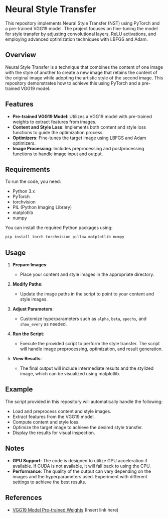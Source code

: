 # Neural Style Transfer

This repository implements Neural Style Transfer (NST) using PyTorch and a pre-trained VGG19 model. The project focuses on fine-tuning the model for style transfer by adjusting convolutional layers, ReLU activations, and employing advanced optimization techniques with LBFGS and Adam.

## Overview

Neural Style Transfer is a technique that combines the content of one image with the style of another to create a new image that retains the content of the original image while adopting the artistic style of the second image. This repository demonstrates how to achieve this using PyTorch and a pre-trained VGG19 model.

## Features

- **Pre-trained VGG19 Model**: Utilizes a VGG19 model with pre-trained weights to extract features from images.
- **Content and Style Loss**: Implements both content and style loss functions to guide the optimization process.
- **Optimizers**: Fine-tunes the target image using LBFGS and Adam optimizers.
- **Image Processing**: Includes preprocessing and postprocessing functions to handle image input and output.

## Requirements

To run the code, you need:

- Python 3.x
- PyTorch
- torchvision
- PIL (Python Imaging Library)
- matplotlib
- numpy

You can install the required Python packages using:

```bash
pip install torch torchvision pillow matplotlib numpy
```

## Usage

1. **Prepare Images**:
   - Place your content and style images in the appropriate directory.

2. **Modify Paths**:
   - Update the image paths in the script to point to your content and style images.

3. **Adjust Parameters**:
   - Customize hyperparameters such as `alpha`, `beta`, `epochs`, and `show_every` as needed.

4. **Run the Script**:
   - Execute the provided script to perform the style transfer. The script will handle image preprocessing, optimization, and result generation.

5. **View Results**:
   - The final output will include intermediate results and the stylized image, which can be visualized using matplotlib.

## Example

The script provided in this repository will automatically handle the following:

- Load and preprocess content and style images.
- Extract features from the VGG19 model.
- Compute content and style loss.
- Optimize the target image to achieve the desired style transfer.
- Display the results for visual inspection.

## Notes

- **GPU Support**: The code is designed to utilize GPU acceleration if available. If CUDA is not available, it will fall back to using the CPU.
- **Performance**: The quality of the output can vary depending on the images and the hyperparameters used. Experiment with different settings to achieve the best results.

## References

- [VGG19 Model Pre-trained Weights](#) (Insert link here)

